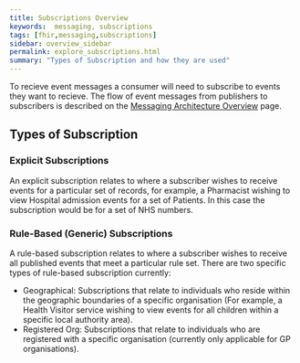 ```yaml
---
title: Subscriptions Overview
keywords:  messaging, subscriptions
tags: [fhir,messaging,subscriptions]
sidebar: overview_sidebar
permalink: explore_subscriptions.html
summary: "Types of Subscription and how they are used"
---
```


To recieve event messages a consumer will need to subscribe to events they want to recieve. The flow of event messages from publishers to subscribers is described on the [Messaging Architecture Overview](explore_msg_architecture_overview.html) page.


## Types of Subscription ##

### Explicit Subscriptions ###

An explicit subscription relates to where a subscriber wishes to receive events for a particular set of records, for example, a Pharmacist wishing to view Hospital admission events for a set of Patients. In this case the subscription would be for a set of NHS numbers. 

### Rule-Based (Generic) Subscriptions ###

A rule-based subscription relates to where a subscriber wishes to receive all published events that meet a particular rule set. There are two specific types of rule-based subscription currently:

  - Geographical: Subscriptions that relate to individuals who reside within the geographic boundaries of a specific organisation (For example, a Health Visitor service wishing to view events for all children within a specific local authority area). 
  - Registered Org: Subscriptions that relate to individuals who are registered with a specific organisation (currently only applicable for GP organisations).
